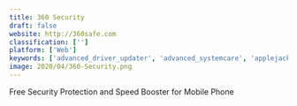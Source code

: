```yaml
---
title: 360 Security
draft: false 
website: http://360safe.com
classification: ['']
platform: ['Web']
keywords: ['advanced_driver_updater', 'advanced_systemcare', 'applejack', 'ashampoo_core_tuner', 'avast_cleanup', 'baidu_cleaner', 'ccleaner', 'cache_cleaner', 'clean_master', 'glary_utilities', 'iobit_amc_security', 'link2sd', 'mobikin_cleaner_for_ios', 'os_cleaner', 'remo_more', 'the_cleaner', 'toolwiz_cleaner']
image: 2020/04/360-Security.png
---
```

Free Security Protection and Speed Booster for Mobile Phone